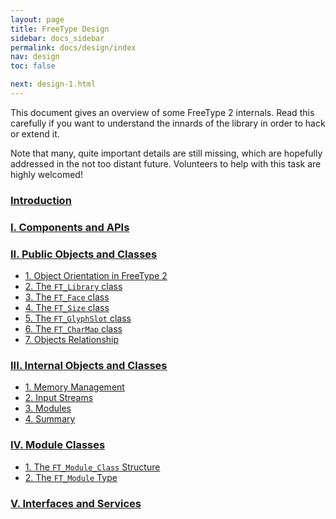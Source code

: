 ```yaml
---
layout: page
title: FreeType Design
sidebar: docs_sidebar
permalink: docs/design/index
nav: design
toc: false

next: design-1.html
---
```


This document gives an overview of some FreeType 2 internals. Read this
carefully if you want to understand the innards of the library in order
to hack or extend it.

Note that many, quite important details are still missing, which are
hopefully addressed in the not too distant future. Volunteers to help
with this task are highly welcomed!

### [Introduction](design-1.html)

### [I. Components and APIs](design-2.html)

### [II. Public Objects and Classes](design-3.html)

-   [1. Object Orientation in FreeType 2](design-3.html#section-1)
-   [2. The `FT_Library` class](design-3.html#section-2)
-   [3. The `FT_Face` class](design-3.html#section-3)
-   [4. The `FT_Size` class](design-3.html#section-4)
-   [5. The `FT_GlyphSlot` class](design-3.html#section-5)
-   [6. The `FT_CharMap` class](design-3.html#section-6)
-   [7. Objects Relationship](design-3.html#section-7)

### [III. Internal Objects and Classes](design-4.html)

-   [1. Memory Management](design-4.html#section-1)
-   [2. Input Streams](design-4.html#section-2)
-   [3. Modules](design-4.html#section-3)
-   [4. Summary](design-4.html#section-4)

### [IV. Module Classes](design-5.html)

-   [1. The `FT_Module_Class` Structure](design-5.html#section-1)
-   [2. The `FT_Module` Type](design-5.html#section-2)

### [V. Interfaces and Services](design-6.html)

